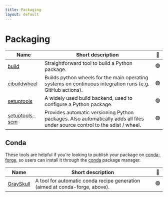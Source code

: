 ```yaml
---
title: Packaging
layout: default
---
```


# Packaging

| Name                                                      | Short description                                                                                                           | 🚦  |
| --------------------------------------------------------- | --------------------------------------------------------------------------------------------------------------------------- | :-: |
| [build](https://pypa-build.readthedocs.io/en/stable/)     | Straightforward tool to build a Python package.                                                                             | 🟢  |
| [cibuildwheel](https://cibuildwheel.readthedocs.io)       | Builds python wheels for the main operating systems on continuous integration runs (e.g. GitHub actions).                   | 🟢  |
| [setuptools](https://setuptools.pypa.io)                  | A widely used build backend, used to configure a Python package.                                                            | 🟢  |
| [setuptools-scm](https://github.com/pypa/setuptools_scm/) | Provides automatic versioning Python packages. Also automatically adds all files under source control to the sdist / wheel. | 🟢  |

## Conda

These tools are helpful if you're looking to publish your package on [conda-forge](https://conda-forge.org/), so users can install it through the [conda](https://docs.conda.io/en/latest/) package manager.

| Name                                                      | Short description                                                           | 🚦  |
| --------------------------------------------------------- | --------------------------------------------------------------------------- | :-: |
| [GraySkull](https://github.com/conda-incubator/grayskull) | A tool for automatic conda recipe generation (aimed at conda-forge, above). | 🟢  |
